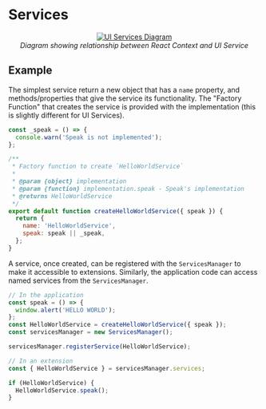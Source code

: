 # Services

<div style="text-align: center;">
  <a href="/assets/img/services.png">
    <img src="/assets/img/services.png" alt="UI Services Diagram" style="margin: 0 auto; max-width: 500px;" />
  </a>
  <div><i>Diagram showing relationship between React Context and UI Service</i></div>
</div>

## Example

The simplest service return a new object that has a `name` property, and
methods/properties that give the service its functionality. The "Factory
Function" that creates the service is provided with the implementation (this is
slightly different for UI Services).

```js
const _speak = () => {
  console.warn('Speak is not implemented');
};

/**
 * Factory function to create `HelloWorldService`
 *
 * @param {object} implementation
 * @param {function} implementation.speak - Speak's implementation
 * @returns HelloWorldService
 */
export default function createHelloWorldService({ speak }) {
  return {
    name: 'HelloWorldService',
    speak: speak || _speak,
  };
}
```

A service, once created, can be registered with the `ServicesManager` to make it
accessible to extensions. Similarly, the application code can access named
services from the `ServicesManager`.

```js
// In the application
const speak = () => {
  window.alert('HELLO WORLD');
};
const HelloWorldService = createHelloWorldService({ speak });
const servicesManager = new ServicesManager();

servicesManager.registerService(HelloWorldService);

// In an extension
const { HelloWorldService } = servicesManager.services;

if (HelloWorldService) {
  HelloWorldService.speak();
}
```
